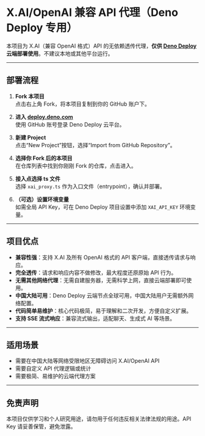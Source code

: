 # X.AI/OpenAI 兼容 API 代理（Deno Deploy 专用）

本项目为 X.AI（兼容 OpenAI 格式）API 的无依赖透传代理，**仅供 [Deno Deploy](https://deploy.deno.com) 云端部署使用**。不建议本地或其他平台运行。

---

## 部署流程

1. **Fork 本项目**  
   点击右上角 Fork，将本项目复制到你的 GitHub 账户下。

2. **进入 [deploy.deno.com](https://deploy.deno.com)**  
   使用 GitHub 账号登录 Deno Deploy 云平台。

3. **新建 Project**  
   点击“New Project”按钮，选择“Import from GitHub Repository”。

4. **选择你 Fork 后的本项目**  
   在仓库列表中找到你刚刚 Fork 的仓库，点击进入。

5. **接入点选择 ts 文件**  
   选择 `xai_proxy.ts` 作为入口文件（entrypoint），确认并部署。

6. **（可选）设置环境变量**  
   如需全局 API Key，可在 Deno Deploy 项目设置中添加 `XAI_API_KEY` 环境变量。

---

## 项目优点

- **兼容性强**：支持 X.AI 及所有 OpenAI 格式的 API 客户端，直接透传请求与响应。
- **完全透传**：请求和响应内容不做修改，最大程度还原原始 API 行为。
- **无需其他网络代理**：无需自建服务器，无需科学上网，直接云端部署即可使用。
- **中国大陆可用**：Deno Deploy 云端节点全球可用，中国大陆用户无需额外网络配置。
- **代码简单易维护**：核心代码极简，易于理解和二次开发，方便自定义扩展。
- **支持 SSE 流式响应**：兼容流式输出，适配聊天、生成式 AI 等场景。

---

## 适用场景

- 需要在中国大陆等网络受限地区无障碍访问 X.AI/OpenAI API
- 需要自定义 API 代理逻辑或统计
- 需要极简、易维护的云端代理方案

---

## 免责声明

本项目仅供学习和个人研究用途，请勿用于任何违反相关法律法规的用途。API Key 请妥善保管，避免泄露。
